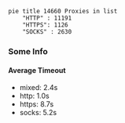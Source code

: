 
```mermaid
pie title 14660 Proxies in list
    "HTTP" : 11191
    "HTTPS": 1126
    "SOCKS" : 2630
```

### Some Info
#### Average Timeout

- mixed: 2.4s
- http: 1.0s
- https: 8.7s
- socks: 5.2s